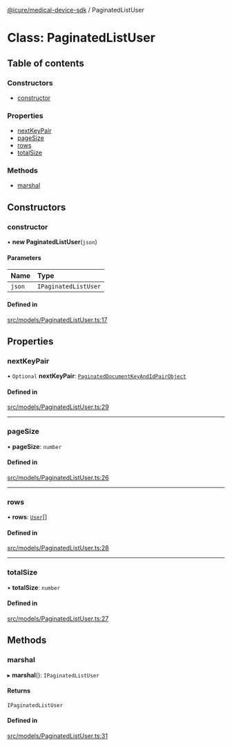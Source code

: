 [@icure/medical-device-sdk](../modules) / PaginatedListUser

# Class: PaginatedListUser

## Table of contents

### Constructors

- [constructor](PaginatedListUser#constructor)

### Properties

- [nextKeyPair](PaginatedListUser#nextkeypair)
- [pageSize](PaginatedListUser#pagesize)
- [rows](PaginatedListUser#rows)
- [totalSize](PaginatedListUser#totalsize)

### Methods

- [marshal](PaginatedListUser#marshal)

## Constructors

### constructor

• **new PaginatedListUser**(`json`)

#### Parameters

| Name | Type |
| :------ | :------ |
| `json` | `IPaginatedListUser` |

#### Defined in

[src/models/PaginatedListUser.ts:17](https://github.com/icure/icure-medical-device-js-sdk/blob/95efac3/src/models/PaginatedListUser.ts#L17)

## Properties

### nextKeyPair

• `Optional` **nextKeyPair**: [`PaginatedDocumentKeyAndIdPairObject`](PaginatedDocumentKeyAndIdPairObject)

#### Defined in

[src/models/PaginatedListUser.ts:29](https://github.com/icure/icure-medical-device-js-sdk/blob/95efac3/src/models/PaginatedListUser.ts#L29)

___

### pageSize

• **pageSize**: `number`

#### Defined in

[src/models/PaginatedListUser.ts:26](https://github.com/icure/icure-medical-device-js-sdk/blob/95efac3/src/models/PaginatedListUser.ts#L26)

___

### rows

• **rows**: [`User`](User)[]

#### Defined in

[src/models/PaginatedListUser.ts:28](https://github.com/icure/icure-medical-device-js-sdk/blob/95efac3/src/models/PaginatedListUser.ts#L28)

___

### totalSize

• **totalSize**: `number`

#### Defined in

[src/models/PaginatedListUser.ts:27](https://github.com/icure/icure-medical-device-js-sdk/blob/95efac3/src/models/PaginatedListUser.ts#L27)

## Methods

### marshal

▸ **marshal**(): `IPaginatedListUser`

#### Returns

`IPaginatedListUser`

#### Defined in

[src/models/PaginatedListUser.ts:31](https://github.com/icure/icure-medical-device-js-sdk/blob/95efac3/src/models/PaginatedListUser.ts#L31)
